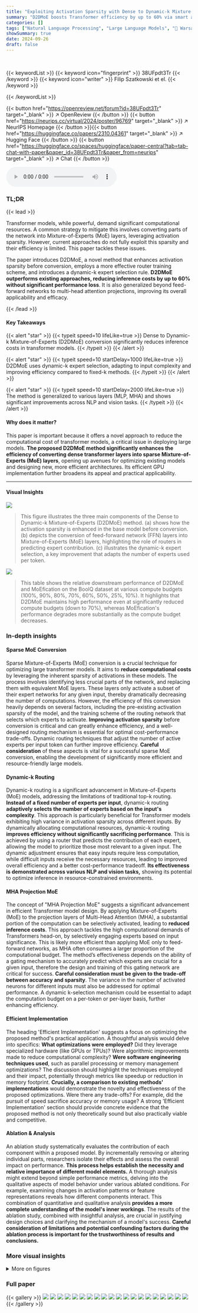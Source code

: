 ```yaml
---
title: "Exploiting Activation Sparsity with Dense to Dynamic-k Mixture-of-Experts Conversion"
summary: "D2DMoE boosts Transformer efficiency by up to 60% via smart activation sparsity and dynamic expert selection, outperforming existing methods."
categories: []
tags: ["Natural Language Processing", "Large Language Models", "🏢 Warsaw University of Technology",]
showSummary: true
date: 2024-09-26
draft: false
---
```


<br>

{{< keywordList >}}
{{< keyword icon="fingerprint" >}} 38UFpdt3Tr {{< /keyword >}}
{{< keyword icon="writer" >}} Filip Szatkowski et el. {{< /keyword >}}
 
{{< /keywordList >}}

{{< button href="https://openreview.net/forum?id=38UFpdt3Tr" target="_blank" >}}
↗ OpenReview
{{< /button >}}
{{< button href="https://neurips.cc/virtual/2024/poster/96769" target="_blank" >}}
↗ NeurIPS Homepage
{{< /button >}}{{< button href="https://huggingface.co/papers/2310.04361" target="_blank" >}}
↗ Hugging Face
{{< /button >}}
{{< button href="https://huggingface.co/spaces/huggingface/paper-central?tab=tab-chat-with-paper&paper_id=38UFpdt3Tr&paper_from=neurips" target="_blank" >}}
↗ Chat
{{< /button >}}



<audio controls>
    <source src="https://ai-paper-reviewer.com/38UFpdt3Tr/podcast.wav" type="audio/wav">
    Your browser does not support the audio element.
</audio>


### TL;DR


{{< lead >}}

Transformer models, while powerful, demand significant computational resources.  A common strategy to mitigate this involves converting parts of the network into Mixture-of-Experts (MoE) layers, leveraging activation sparsity. However, current approaches do not fully exploit this sparsity and their efficiency is limited. This paper tackles these issues. 

The paper introduces D2DMoE, a novel method that enhances activation sparsity before conversion, employs a more effective router training scheme, and introduces a dynamic-k expert selection rule. **D2DMoE outperforms existing approaches, reducing inference costs by up to 60% without significant performance loss**. It is also generalized beyond feed-forward networks to multi-head attention projections, improving its overall applicability and efficacy.

{{< /lead >}}


#### Key Takeaways

{{< alert "star" >}}
{{< typeit speed=10 lifeLike=true >}} Dense to Dynamic-k Mixture-of-Experts (D2DMoE) conversion significantly reduces inference costs in transformer models. {{< /typeit >}}
{{< /alert >}}

{{< alert "star" >}}
{{< typeit speed=10 startDelay=1000 lifeLike=true >}} D2DMoE uses dynamic-k expert selection, adapting to input complexity and improving efficiency compared to fixed-k methods. {{< /typeit >}}
{{< /alert >}}

{{< alert "star" >}}
{{< typeit speed=10 startDelay=2000 lifeLike=true >}} The method is generalized to various layers (MLP, MHA) and shows significant improvements across NLP and vision tasks. {{< /typeit >}}
{{< /alert >}}

#### Why does it matter?
This paper is important because it offers a novel approach to reduce the computational cost of transformer models, a critical issue in deploying large models.  **The proposed D2DMoE method significantly enhances the efficiency of converting dense transformer layers into sparse Mixture-of-Experts (MoE) layers**, opening up avenues for optimizing existing models and designing new, more efficient architectures.  Its efficient GPU implementation further broadens its appeal and practical applicability.

------
#### Visual Insights



![](https://ai-paper-reviewer.com/38UFpdt3Tr/figures_1_1.jpg)

> This figure illustrates the three main components of the Dense to Dynamic-k Mixture-of-Experts (D2DMoE) method.  (a) shows how the activation sparsity is enhanced in the base model before conversion. (b) depicts the conversion of feed-forward network (FFN) layers into Mixture-of-Experts (MoE) layers, highlighting the role of routers in predicting expert contribution. (c) illustrates the dynamic-k expert selection, a key improvement that adapts the number of experts used per token.





![](https://ai-paper-reviewer.com/38UFpdt3Tr/tables_5_1.jpg)

> This table shows the relative downstream performance of D2DMoE and MoEfication on the BoolQ dataset at various compute budgets (100%, 90%, 80%, 70%, 60%, 50%, 25%, 10%).  It highlights that D2DMoE maintains high performance even at significantly reduced compute budgets (down to 70%), whereas MoEfication's performance degrades more substantially as the compute budget decreases.





### In-depth insights


#### Sparse MoE Conversion
Sparse Mixture-of-Experts (MoE) conversion is a crucial technique for optimizing large transformer models.  It aims to **reduce computational costs** by leveraging the inherent sparsity of activations in these models.  The process involves identifying less crucial parts of the network, and replacing them with equivalent MoE layers. These layers only activate a subset of their expert networks for any given input, thereby dramatically decreasing the number of computations.  However, the efficiency of this conversion heavily depends on several factors, including the pre-existing activation sparsity of the model, and the training scheme of the routing network that selects which experts to activate.  **Improving activation sparsity** before conversion is critical and can greatly enhance efficiency, and a well-designed routing mechanism is essential for optimal cost-performance trade-offs. Dynamic routing techniques that adjust the number of active experts per input token can further improve efficiency.  **Careful consideration** of these aspects is vital for a successful sparse MoE conversion, enabling the development of significantly more efficient and resource-friendly large models.

#### Dynamic-k Routing
Dynamic-k routing is a significant advancement in Mixture-of-Experts (MoE) models, addressing the limitations of traditional top-k routing.  **Instead of a fixed number of experts per input**, dynamic-k routing **adaptively selects the number of experts based on the input's complexity**. This approach is particularly beneficial for Transformer models exhibiting high variance in activation sparsity across different inputs.  By dynamically allocating computational resources, dynamic-k routing **improves efficiency without significantly sacrificing performance**.  This is achieved by using a router that predicts the contribution of each expert, allowing the model to prioritize those most relevant to a given input. The dynamic adjustment ensures that easy inputs require less computation, while difficult inputs receive the necessary resources, leading to improved overall efficiency and a better cost-performance tradeoff.  **Its effectiveness is demonstrated across various NLP and vision tasks,** showing its potential to optimize inference in resource-constrained environments.

#### MHA Projection MoE
The concept of "MHA Projection MoE" suggests a significant advancement in efficient Transformer model design.  By applying Mixture-of-Experts (MoE) to the projection layers of Multi-Head Attention (MHA), a substantial portion of the computation can be selectively activated, leading to **reduced inference costs**. This approach tackles the high computational demands of Transformers head-on, by selectively engaging experts based on input significance. This is likely more efficient than applying MoE only to feed-forward networks, as MHA often consumes a larger proportion of the computational budget. The method’s effectiveness depends on the ability of a gating mechanism to accurately predict which experts are crucial for a given input, therefore the design and training of this gating network are critical for success.  **Careful consideration must be given to the trade-off between accuracy and sparsity**. The variance in the number of activated neurons for different inputs must also be addressed for optimal performance. A dynamic k-selection mechanism could be essential to adapt the computation budget on a per-token or per-layer basis, further enhancing efficiency.

#### Efficient Implementation
The heading 'Efficient Implementation' suggests a focus on optimizing the proposed method's practical application.  A thoughtful analysis would delve into specifics:  **What optimizations were employed?** Did they leverage specialized hardware (like GPUs or TPUs)?  Were algorithmic improvements made to reduce computational complexity?  **Were software engineering techniques used**, such as parallel processing or memory management optimizations? The discussion should highlight the techniques employed and their impact, potentially through metrics like speedup or reduction in memory footprint.  **Crucially, a comparison to existing methods' implementations** would demonstrate the novelty and effectiveness of the proposed optimizations.  Were there any trade-offs? For example, did the pursuit of speed sacrifice accuracy or memory usage? A strong 'Efficient Implementation' section should provide concrete evidence that the proposed method is not only theoretically sound but also practically viable and competitive.

#### Ablation & Analysis
An ablation study systematically evaluates the contribution of each component within a proposed model.  By incrementally removing or altering individual parts, researchers isolate their effects and assess the overall impact on performance.  **This process helps establish the necessity and relative importance of different model elements.** A thorough analysis might extend beyond simple performance metrics, delving into the qualitative aspects of model behavior under various ablated conditions.  For example, examining changes in activation patterns or feature representations reveals how different components interact.  This combination of quantitative and qualitative analysis **provides a more complete understanding of the model's inner workings**.  The results of the ablation study, combined with insightful analysis, are crucial in justifying design choices and clarifying the mechanism of a model's success. **Careful consideration of limitations and potential confounding factors during the ablation process is important for the trustworthiness of results and conclusions.**


### More visual insights

<details>
<summary>More on figures
</summary>


![](https://ai-paper-reviewer.com/38UFpdt3Tr/figures_2_1.jpg)

> This figure demonstrates the impact of activation sparsity on MoE conversion, showing a cost-accuracy tradeoff.  It displays that higher activation sparsity improves the efficiency of MoE conversion and that a dynamic-k expert selection method, which adapts the number of experts used per sample, significantly enhances efficiency compared to a static top-k method.  The distribution of non-zero activations shows significant variance, suggesting that a dynamic approach is beneficial.


![](https://ai-paper-reviewer.com/38UFpdt3Tr/figures_4_1.jpg)

> This figure presents the cost-performance tradeoffs of different model compression and acceleration methods applied to four different tasks.  The x-axis represents the computational cost in GFLOPS (or TFLOPS for Gemma-2B), and the y-axis represents the accuracy or loss.  Four different methods are compared: MoEfication (a baseline method), D2DMoE (the proposed method), ZTW (a zero-time waste early-exit method), and A-ViT (an adaptive token dropping method).  The results show that D2DMoE consistently outperforms other methods across a wide range of computational budgets for all four tasks. This demonstrates the efficiency of D2DMoE in achieving high performance while significantly reducing inference cost.


![](https://ai-paper-reviewer.com/38UFpdt3Tr/figures_4_2.jpg)

> This figure illustrates the three main steps of the D2DMoE method: First, activation sparsity is enhanced in the base model. Then, feed-forward network (FFN) layers are transformed into Mixture-of-Experts (MoE) layers, using routers that estimate the contribution of each expert. Finally, dynamic-k routing is applied to select which experts to activate on a per-token basis.


![](https://ai-paper-reviewer.com/38UFpdt3Tr/figures_5_1.jpg)

> This figure compares the execution time of a single D2DMoE layer against a standard MLP layer on an NVIDIA A100 GPU.  The x-axis represents the number of FLOPs (floating point operations), and the y-axis represents the wall-clock time in milliseconds. The figure shows that D2DMoE, especially when using the optimized Triton implementation, significantly reduces the wall-clock time compared to the standard MLP, achieving a 63% speedup at a point where D2DMoE maintains 99% of the original accuracy.  The plot demonstrates the efficiency gains of D2DMoE in terms of inference speed.


![](https://ai-paper-reviewer.com/38UFpdt3Tr/figures_6_1.jpg)

> This figure shows the results of applying the D2DMoE method on top of models that have been pruned using the CoFi method.  Different sparsity levels (s) are tested, showing that D2DMoE continues to provide acceleration even when using highly pruned models.  The x-axis represents the GFLOPs and the y-axis represents the accuracy. The figure demonstrates the complementarity of D2DMoE and CoFi in achieving both reduced computational cost and maintained performance.


![](https://ai-paper-reviewer.com/38UFpdt3Tr/figures_6_2.jpg)

> This figure shows the comparison results of the proposed method, D2DMoE, and other methods (MoEfication, ZTW, A-ViT) on various tasks (image classification, text classification, language modeling) with different computational budgets.  The x-axis represents the computational cost (GFLOPS or TFLOPS), and the y-axis represents the accuracy or loss.  The figure demonstrates that D2DMoE achieves a better cost-performance trade-off compared to existing approaches, maintaining high accuracy even with significantly reduced computational costs.


![](https://ai-paper-reviewer.com/38UFpdt3Tr/figures_7_1.jpg)

> This figure shows two aspects of the D2DMoE model's dynamic computation allocation.  The left panel (a) displays histograms showing the distribution of the number of experts used per layer for both a standard and a sparsified model on the CARER dataset. It highlights how sparsification significantly reduces the number of experts needed. The right panel (b) presents computational load maps for several ImageNet-1k images processed by a converted ViT-B model. The heatmaps illustrate how the model focuses computational resources on semantically important areas of the images.


![](https://ai-paper-reviewer.com/38UFpdt3Tr/figures_8_1.jpg)

> This figure presents the results of ablation studies and other experiments conducted to analyze the impact of different components of the proposed D2DMoE method.  Panel (a) shows the impact of each phase (sparsification, regression routing, dynamic-k, and attention projection replacement) on a BERT-base model. Panel (b) shows the correlation between activation sparsity of the base model and performance of the resulting MoE model for GPT-2-base.  Panel (c) compares the performance using ReLU and GELU activation functions for GPT-2-base models.  Panel (d) analyzes the effect of different expert sizes on the performance and computational cost for GPT2-base.


![](https://ai-paper-reviewer.com/38UFpdt3Tr/figures_15_1.jpg)

> This figure shows the FLOPs ratio between a dynamic-k expert layer and a standard two-layer MLP.  It illustrates how the dynamic-k approach, by selecting fewer experts (k) out of the total (n), can significantly reduce computational cost compared to a standard MLP, especially when the total number of experts is sufficiently large and not all experts are used.


![](https://ai-paper-reviewer.com/38UFpdt3Tr/figures_15_2.jpg)

> This figure shows the wall-clock time of a single D2DMoE layer with 24 experts and an expert dimensionality of 128, measured on an NVIDIA A100 GPU.  The x-axis represents the FLOPS (floating point operations per second), and the y-axis shows the wall-clock time in milliseconds. The plot demonstrates that the execution time scales linearly with the number of executed experts, indicating that D2DMoE's efficient implementation has negligible overhead. The figure also displays a comparison with a standard MLP (Multilayer Perceptron) module, illustrating that D2DMoE achieves a speedup of up to 3 times while maintaining 99% of the original accuracy.


![](https://ai-paper-reviewer.com/38UFpdt3Tr/figures_16_1.jpg)

> This figure shows the performance of D2DMoE when applied to a Vision Transformer (ViT) model that has been trained via knowledge distillation using a larger ViT model as the teacher. The x-axis represents the computational cost (GFLOPs), while the y-axis shows the accuracy.  The plot demonstrates that D2DMoE is effective at reducing the computational cost of even a distilled model, while maintaining a high level of accuracy.


![](https://ai-paper-reviewer.com/38UFpdt3Tr/figures_16_2.jpg)

> This figure shows the cost-performance trade-off for various model compression techniques on different computer vision (CV) and natural language processing (NLP) benchmarks.  It compares the proposed D2DMoE method against MoEfication, an early-exit baseline (ZTW), and a token-dropping baseline (A-ViT). The x-axis represents the computational cost in FLOPs (floating-point operations per second), while the y-axis represents either accuracy or loss, depending on the specific benchmark.  The results demonstrate that D2DMoE consistently achieves superior performance across various computational budgets compared to the other methods.


![](https://ai-paper-reviewer.com/38UFpdt3Tr/figures_17_1.jpg)

> This figure presents the ablation study of the proposed D2DMoE method, showing the impact of each component on the performance, and compares the performance of models with different activation functions (ReLU and GELU) and expert granularities. The results demonstrate that each component contributes to performance improvement, and that D2DMoE achieves better cost-accuracy trade-off compared to the baseline, especially with smaller experts.


![](https://ai-paper-reviewer.com/38UFpdt3Tr/figures_17_2.jpg)

> This figure illustrates the three main components of the Dense to Dynamic-k Mixture-of-Experts (D2DMoE) method.  (a) shows how the activation sparsity of the original dense model is improved. (b) demonstrates the conversion of Feed-Forward Networks (FFN) layers into Mixture-of-Experts (MoE) layers, highlighting the role of routers in predicting expert contribution. Finally, (c) details the dynamic-k routing mechanism which adaptively selects the number of experts to execute per token, enhancing efficiency.


![](https://ai-paper-reviewer.com/38UFpdt3Tr/figures_21_1.jpg)

> This figure shows the distribution of the number of experts executed per layer for different threshold values (τ) in the D2DMoE model trained on the CARER dataset.  The top row displays results for a standard model, while the bottom row shows results for a model with enforced sparsity.  The heatmaps illustrate the percentage of selected experts across layers for three different threshold values (τ = 0.1, τ = 0.01, and τ = 0.001). The high variability across layers and across threshold values highlights the advantage of the dynamic-k expert selection strategy; the model adapts compute allocation to the difficulty of each input.


![](https://ai-paper-reviewer.com/38UFpdt3Tr/figures_21_2.jpg)

> This figure shows the distribution of the number of executed experts across different layers of a model trained on the CARER dataset using the proposed D2DMoE method.  It compares a standard model with a sparsified model, showing that the sparsified model consistently uses fewer experts. The variability in the number of experts across layers and different threshold values (τ) highlights the effectiveness of the dynamic-k expert selection mechanism in D2DMoE, which adapts to the complexity of input data by dynamically choosing the number of experts to execute per layer. This dynamic adaptation leads to computational savings.


![](https://ai-paper-reviewer.com/38UFpdt3Tr/figures_21_3.jpg)

> This figure shows the dynamic computation allocation of D2DMoE.  (a) demonstrates how the number of experts used varies across layers, and this variance is reduced by sparsification. (b) illustrates how D2DMoE focuses computation on semantically important regions of an image, showcasing its adaptability.


![](https://ai-paper-reviewer.com/38UFpdt3Tr/figures_22_1.jpg)

> This figure shows the distribution of the number of experts used per layer in the D2DMoE model trained on the CARER dataset.  It compares a standard model with a sparsified model. The heatmaps show the percentage of selected experts for different thresholds (τ = 0.1, 0.01, 0.001). The high variability in the number of experts across layers and different thresholds highlights the efficiency of the dynamic-k expert selection mechanism, which adapts the number of experts to the input complexity. The sparsified model consistently uses fewer experts than the standard model.


![](https://ai-paper-reviewer.com/38UFpdt3Tr/figures_22_2.jpg)

> This figure shows the distribution of the number of experts executed per layer for both a standard and a sparsified model trained on the CARER dataset using the D2DMoE method.  Three different thresholds (τ) are used to control the number of experts selected.  The top row displays results for the standard model, and the bottom row displays results for the sparsified model. The heatmaps illustrate the percentage of selected experts across layers for each threshold value. The high variability in the number of experts used across layers highlights the efficiency of the dynamic-k expert selection method, which adapts to the input complexity.


</details>






### Full paper

{{< gallery >}}
<img src="https://ai-paper-reviewer.com/38UFpdt3Tr/1.png" class="grid-w50 md:grid-w33 xl:grid-w25" />
<img src="https://ai-paper-reviewer.com/38UFpdt3Tr/2.png" class="grid-w50 md:grid-w33 xl:grid-w25" />
<img src="https://ai-paper-reviewer.com/38UFpdt3Tr/3.png" class="grid-w50 md:grid-w33 xl:grid-w25" />
<img src="https://ai-paper-reviewer.com/38UFpdt3Tr/4.png" class="grid-w50 md:grid-w33 xl:grid-w25" />
<img src="https://ai-paper-reviewer.com/38UFpdt3Tr/5.png" class="grid-w50 md:grid-w33 xl:grid-w25" />
<img src="https://ai-paper-reviewer.com/38UFpdt3Tr/6.png" class="grid-w50 md:grid-w33 xl:grid-w25" />
<img src="https://ai-paper-reviewer.com/38UFpdt3Tr/7.png" class="grid-w50 md:grid-w33 xl:grid-w25" />
<img src="https://ai-paper-reviewer.com/38UFpdt3Tr/8.png" class="grid-w50 md:grid-w33 xl:grid-w25" />
<img src="https://ai-paper-reviewer.com/38UFpdt3Tr/9.png" class="grid-w50 md:grid-w33 xl:grid-w25" />
<img src="https://ai-paper-reviewer.com/38UFpdt3Tr/10.png" class="grid-w50 md:grid-w33 xl:grid-w25" />
<img src="https://ai-paper-reviewer.com/38UFpdt3Tr/11.png" class="grid-w50 md:grid-w33 xl:grid-w25" />
<img src="https://ai-paper-reviewer.com/38UFpdt3Tr/12.png" class="grid-w50 md:grid-w33 xl:grid-w25" />
<img src="https://ai-paper-reviewer.com/38UFpdt3Tr/13.png" class="grid-w50 md:grid-w33 xl:grid-w25" />
<img src="https://ai-paper-reviewer.com/38UFpdt3Tr/14.png" class="grid-w50 md:grid-w33 xl:grid-w25" />
<img src="https://ai-paper-reviewer.com/38UFpdt3Tr/15.png" class="grid-w50 md:grid-w33 xl:grid-w25" />
<img src="https://ai-paper-reviewer.com/38UFpdt3Tr/16.png" class="grid-w50 md:grid-w33 xl:grid-w25" />
<img src="https://ai-paper-reviewer.com/38UFpdt3Tr/17.png" class="grid-w50 md:grid-w33 xl:grid-w25" />
<img src="https://ai-paper-reviewer.com/38UFpdt3Tr/18.png" class="grid-w50 md:grid-w33 xl:grid-w25" />
<img src="https://ai-paper-reviewer.com/38UFpdt3Tr/19.png" class="grid-w50 md:grid-w33 xl:grid-w25" />
<img src="https://ai-paper-reviewer.com/38UFpdt3Tr/20.png" class="grid-w50 md:grid-w33 xl:grid-w25" />
{{< /gallery >}}